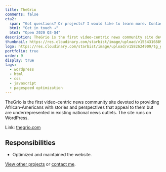 ```yaml
---
title: TheGrio
comments: false
cta2:
  span: "Got questions? Or projects? I would like to learn more. Contact me today!"
  btn1: "Get in touch ⇢"
  btn2: "Open 2020 Q3-Q4"
description: TheGrio is the first video-centric news community site devoted to providing African-Americans with stories and perspectives that appeal to them but are underrepresented in existing national news outlets.
thumbnail: https://res.cloudinary.com/starbist/image/upload/v1554316889/tg_r1peey.png
logo: https://res.cloudinary.com/starbist/image/upload/v1582624909/tg_gxyrqc.png
portfolio: true
order: 9
display: true
tags:
  - wordpress
  - html
  - css
  - javascript
  - pagespeed optimization
---
```


TheGrio is the first video-centric news community site devoted to providing African-Americans with stories and perspectives that appeal to them but are underrepresented in existing national news outlets. The site runs on WordPress.

Link: [thegrio.com](//thegrio.com)

## Responsibilities

- Optimized and maintained the website.

[View other projects](/portfolio/) or [contact me](/contact/).
